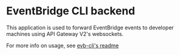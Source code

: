 # EventBridge CLI backend

This application is used to forward EventBridge events to developer machines using API Gateway V2's websockets.

For more info on usage, see [evb-cli's readme](https://github.com/mhlabs/evb-cli#readme)

